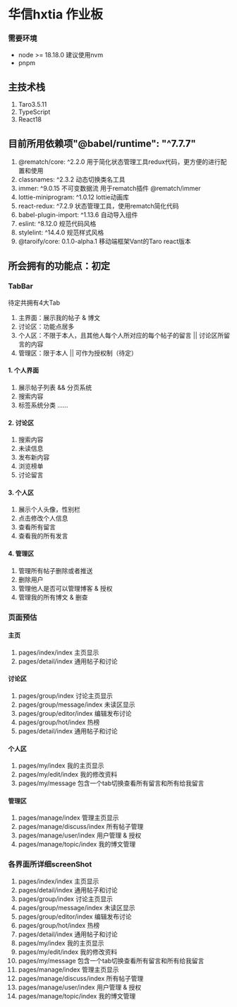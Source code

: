 # 华信hxtia 作业板

### 需要环境
- node >= 18.18.0 建议使用nvm
- pnpm

## 主技术栈

1. Taro3.5.11
2. TypeScript
3. React18

## 目前所用依赖项"@babel/runtime": "^7.7.7"

1. @rematch/core: ^2.2.0 用于简化状态管理工具redux代码，更方便的进行配置和使用
2. classnames: ^2.3.2 动态切换类名工具
3. immer: ^9.0.15 不可变数据流 用于rematch插件 @rematch/immer
4. lottie-miniprogram: ^1.0.12 lottie动画库
5. react-redux: ^7.2.9 状态管理工具，使用rematch简化代码
6. babel-plugin-import: ^1.13.6 自动导入组件
7. eslint: ^8.12.0 规范代码风格
8. stylelint: ^14.4.0 规范样式风格
9. @taroify/core: 0.1.0-alpha.1 移动端框架Vant的Taro react版本

## 所会拥有的功能点：初定

### TabBar

待定共拥有4大Tab

1. 主界面：展示我的帖子 & 博文
2. 讨论区：功能点居多
3. 个人区：不限于本人，且其他人每个人所对应的每个帖子的留言 || 讨论区所留言的内容
4. 管理区：限于本人 || 可作为授权制（待定）

#### 1. 个人界面

1. 展示帖子列表 && 分页系统
2. 搜索内容
3. 标签系统分类
......

#### 2. 讨论区

1. 搜索内容
2. 未读信息
3. 发布新内容
4. 浏览榜单
5. 讨论留言

#### 3. 个人区

1. 展示个人头像，性别栏
2. 点击修改个人信息
3. 查看所有留言
4. 查看我的所有发言

#### 4. 管理区

1. 管理所有帖子删除或者推送
2. 删除用户
3. 管理他人是否可以管理博客 & 授权
4. 管理我的所有博文 & 删查

### 页面预估

#### 主页

1. pages/index/index 主页显示
2. pages/detail/index 通用帖子和讨论

#### 讨论区

1. pages/group/index 讨论主页显示
2. pages/group/message/index 未读区显示
3. pages/group/editor/index 编辑发布讨论
4. pages/group/hot/index 热榜
5. pages/detail/index 通用帖子和讨论

#### 个人区

1. pages/my/index 我的主页显示
2. pages/my/edit/index 我的修改资料
3. pages/my/message 包含一个tab切换查看所有留言和所有给我留言

#### 管理区

1. pages/manage/index 管理主页显示
2. pages/manage/discuss/index 所有帖子管理
3. pages/manage/user/index 用户管理 & 授权
4. pages/manage/topic/index 我的博文管理

### 各界面所详细screenShot

1. pages/index/index 主页显示
2. pages/detail/index 通用帖子和讨论
3. pages/group/index 讨论主页显示
4. pages/group/message/index 未读区显示
5. pages/group/editor/index 编辑发布讨论
6. pages/group/hot/index 热榜
7. pages/detail/index 通用帖子和讨论
8. pages/my/index 我的主页显示
9. pages/my/edit/index 我的修改资料
10. pages/my/message 包含一个tab切换查看所有留言和所有给我留言
11. pages/manage/index 管理主页显示
12. pages/manage/discuss/index 所有帖子管理
13. pages/manage/user/index 用户管理 & 授权
14. pages/manage/topic/index 我的博文管理
